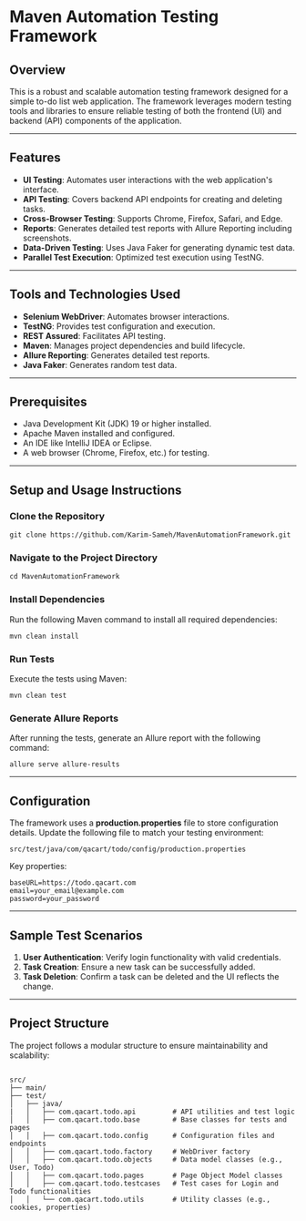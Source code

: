 # Maven Automation Testing Framework

## Overview
This is a robust and scalable automation testing framework designed for a simple to-do list web application. The framework leverages modern testing tools and libraries to ensure reliable testing of both the frontend (UI) and backend (API) components of the application.

---

## Features
- **UI Testing**: Automates user interactions with the web application's interface.
- **API Testing**: Covers backend API endpoints for creating and deleting tasks.
- **Cross-Browser Testing**: Supports Chrome, Firefox, Safari, and Edge.
- **Reports**: Generates detailed test reports with Allure Reporting including screenshots.
- **Data-Driven Testing**: Uses Java Faker for generating dynamic test data.
- **Parallel Test Execution**: Optimized test execution using TestNG.

---

## Tools and Technologies Used
- **Selenium WebDriver**: Automates browser interactions.
- **TestNG**: Provides test configuration and execution.
- **REST Assured**: Facilitates API testing.
- **Maven**: Manages project dependencies and build lifecycle.
- **Allure Reporting**: Generates detailed test reports.
- **Java Faker**: Generates random test data.

---

## Prerequisites
- Java Development Kit (JDK) 19 or higher installed.
- Apache Maven installed and configured.
- An IDE like IntelliJ IDEA or Eclipse.
- A web browser (Chrome, Firefox, etc.) for testing.

---

## Setup and Usage Instructions
### Clone the Repository
```
git clone https://github.com/Karim-Sameh/MavenAutomationFramework.git
```

### Navigate to the Project Directory
```
cd MavenAutomationFramework
```

### Install Dependencies
Run the following Maven command to install all required dependencies:
```
mvn clean install
```

### Run Tests
Execute the tests using Maven:
```
mvn clean test
```

### Generate Allure Reports
After running the tests, generate an Allure report with the following command:
```
allure serve allure-results
```

---

## Configuration
The framework uses a **production.properties** file to store configuration details. Update the following file to match your testing environment:
```
src/test/java/com/qacart/todo/config/production.properties
```
Key properties:
```
baseURL=https://todo.qacart.com
email=your_email@example.com
password=your_password
```

---

## Sample Test Scenarios
1. **User Authentication**: Verify login functionality with valid credentials.
2. **Task Creation**: Ensure a new task can be successfully added.
3. **Task Deletion**: Confirm a task can be deleted and the UI reflects the change.

---

## Project Structure
The project follows a modular structure to ensure maintainability and scalability:
```

src/
├── main/
├── test/
│   ├── java/
|   │   ├── com.qacart.todo.api         # API utilities and test logic
│   │   ├── com.qacart.todo.base        # Base classes for tests and pages
│   │   ├── com.qacart.todo.config      # Configuration files and endpoints
│   │   ├── com.qacart.todo.factory     # WebDriver factory
│   │   ├── com.qacart.todo.objects     # Data model classes (e.g., User, Todo)
│   │   ├── com.qacart.todo.pages       # Page Object Model classes
│   │   ├── com.qacart.todo.testcases   # Test cases for Login and Todo functionalities
│   │   └── com.qacart.todo.utils       # Utility classes (e.g., cookies, properties)
```
